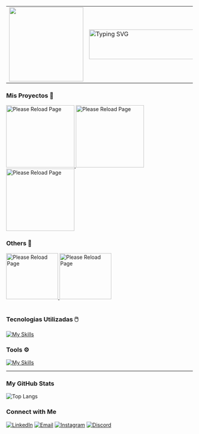 <table align="center">
  <tr>
    <td>
           <img width="200" height="200" 
           src="https://github.com/user-attachments/assets/a2238d2a-a8e9-4eb4-af7b-c3d98ee95fa1" />
    </td>
    <td>
      <img width="300" height="80" alt="Typing SVG" 
           src="https://readme-typing-svg.demolab.com?font=Bitcount+Grid+Double&pause=300&color=00AFFF&multiline=true&repeat=false&width=300&height=80&lines=My+name+is+Salas+Juan;Welcome+to+my+Profile;(+Junior+Dev+)" />
    </td>
  </tr>
</table>


### Mis Proyectos 🔽

<a href="https://github.com/SalasJuan/CodeHunter" target="_blank">
  <img width="184" height="168" alt="Please Reload Page" title="Code Hunter" 
       src="https://github.com/user-attachments/assets/fd86b4e4-4bfa-4781-bf3a-a5cd5e6a74c4" />
</a><a href="https://github.com/SalasJuan" target="_blank">
  <img width="184" height="168" alt="Please Reload Page" title="PlaceHolder" 
       src="https://github.com/user-attachments/assets/3d3f0c83-494c-4c34-badc-01cca26f7d09" />
</a><a href="https://github.com/SalasJuan" target="_blank">
  <img width="184" height="168" alt="Please Reload Page" title="PlaceHolder" 
       src="https://github.com/user-attachments/assets/3d3f0c83-494c-4c34-badc-01cca26f7d09" />
</a>


### Others 🔽

<a href="https://github.com/SalasJuan" target="_blank">
  <img width="140" height="124" alt="Please Reload Page" title="PlaceHolder" 
       src="https://github.com/user-attachments/assets/3d3f0c83-494c-4c34-badc-01cca26f7d09" />
</a><a href="https://github.com/SalasJuan" target="_blank">
  <img width="140" height="124" alt="Please Reload Page" title="PlaceHolder" 
       src="https://github.com/user-attachments/assets/3d3f0c83-494c-4c34-badc-01cca26f7d09" />
</a>

<br>
<br>

### Tecnologias Utilizadas 🖱️
[![My Skills](https://skillicons.dev/icons?i=arduino,c,cs,css,html,java,js,react,lua,php)](https://skillicons.dev)

### Tools ⚙️  
[![My Skills](https://skillicons.dev/icons?i=vscode,bash,github,git,gitlab,postman,mysql,docker,unity,robloxstudio)](https://skillicons.dev)

----

### My GitHub Stats 
![Top Langs](https://github-readme-stats.vercel.app/api/top-langs/?username=SalasJuan&layout=compact&theme=radical&hide=ShaderLab,HLSL)

### Connect with Me

[![LinkedIn](https://img.shields.io/badge/LinkedIn-%230077B5.svg?style=for-the-badge&logo=linkedin&logoColor=white)](https://www.linkedin.com/in/juan-salas-b469b2304)
[![Email](https://img.shields.io/badge/Email-%23D14836.svg?style=for-the-badge&logo=gmail&logoColor=white)](mailto:salasjuanescuela@gmail.com)
[![Instagram](https://img.shields.io/badge/Instagram-%23E4405F.svg?style=for-the-badge&logo=instagram&logoColor=white)](https://www.instagram.com/salas_juann)
[![Discord](https://img.shields.io/badge/Discord-%237289DA.svg?style=for-the-badge&logo=discord&logoColor=white)](https://discord.com/users/juan747.)
